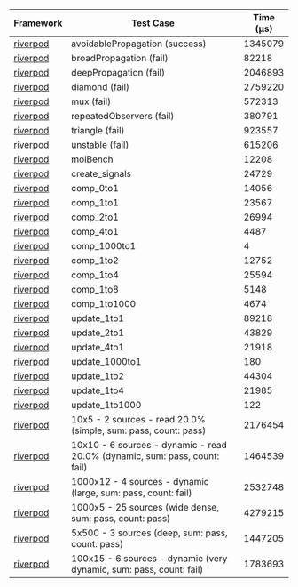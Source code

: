 | Framework | Test Case | Time (μs) |
| --- | --- | --- |
| [riverpod](https://github.com/rrousselGit/riverpod) | avoidablePropagation (success) | 1345079 |
| [riverpod](https://github.com/rrousselGit/riverpod) | broadPropagation (fail) | 82218 |
| [riverpod](https://github.com/rrousselGit/riverpod) | deepPropagation (fail) | 2046893 |
| [riverpod](https://github.com/rrousselGit/riverpod) | diamond (fail) | 2759220 |
| [riverpod](https://github.com/rrousselGit/riverpod) | mux (fail) | 572313 |
| [riverpod](https://github.com/rrousselGit/riverpod) | repeatedObservers (fail) | 380791 |
| [riverpod](https://github.com/rrousselGit/riverpod) | triangle (fail) | 923557 |
| [riverpod](https://github.com/rrousselGit/riverpod) | unstable (fail) | 615206 |
| [riverpod](https://github.com/rrousselGit/riverpod) | molBench | 12208 |
| [riverpod](https://github.com/rrousselGit/riverpod) | create_signals | 24729 |
| [riverpod](https://github.com/rrousselGit/riverpod) | comp_0to1 | 14056 |
| [riverpod](https://github.com/rrousselGit/riverpod) | comp_1to1 | 23567 |
| [riverpod](https://github.com/rrousselGit/riverpod) | comp_2to1 | 26994 |
| [riverpod](https://github.com/rrousselGit/riverpod) | comp_4to1 | 4487 |
| [riverpod](https://github.com/rrousselGit/riverpod) | comp_1000to1 | 4 |
| [riverpod](https://github.com/rrousselGit/riverpod) | comp_1to2 | 12752 |
| [riverpod](https://github.com/rrousselGit/riverpod) | comp_1to4 | 25594 |
| [riverpod](https://github.com/rrousselGit/riverpod) | comp_1to8 | 5148 |
| [riverpod](https://github.com/rrousselGit/riverpod) | comp_1to1000 | 4674 |
| [riverpod](https://github.com/rrousselGit/riverpod) | update_1to1 | 89218 |
| [riverpod](https://github.com/rrousselGit/riverpod) | update_2to1 | 43829 |
| [riverpod](https://github.com/rrousselGit/riverpod) | update_4to1 | 21918 |
| [riverpod](https://github.com/rrousselGit/riverpod) | update_1000to1 | 180 |
| [riverpod](https://github.com/rrousselGit/riverpod) | update_1to2 | 44304 |
| [riverpod](https://github.com/rrousselGit/riverpod) | update_1to4 | 21985 |
| [riverpod](https://github.com/rrousselGit/riverpod) | update_1to1000 | 122 |
| [riverpod](https://github.com/rrousselGit/riverpod) | 10x5 - 2 sources - read 20.0% (simple, sum: pass, count: pass) | 2176454 |
| [riverpod](https://github.com/rrousselGit/riverpod) | 10x10 - 6 sources - dynamic - read 20.0% (dynamic, sum: pass, count: fail) | 1464539 |
| [riverpod](https://github.com/rrousselGit/riverpod) | 1000x12 - 4 sources - dynamic (large, sum: pass, count: fail) | 2532748 |
| [riverpod](https://github.com/rrousselGit/riverpod) | 1000x5 - 25 sources (wide dense, sum: pass, count: pass) | 4279215 |
| [riverpod](https://github.com/rrousselGit/riverpod) | 5x500 - 3 sources (deep, sum: pass, count: pass) | 1447205 |
| [riverpod](https://github.com/rrousselGit/riverpod) | 100x15 - 6 sources - dynamic (very dynamic, sum: pass, count: fail) | 1783693 |
